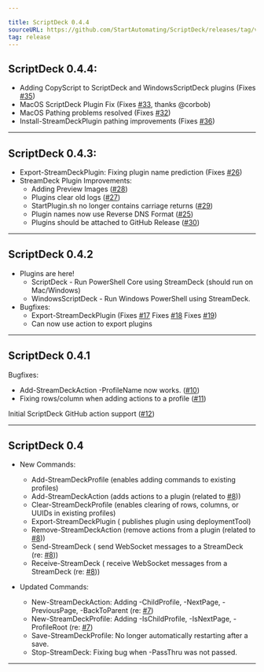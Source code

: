 ```yaml
---

title: ScriptDeck 0.4.4
sourceURL: https://github.com/StartAutomating/ScriptDeck/releases/tag/v0.4.4
tag: release
---
```

## ScriptDeck 0.4.4:
* Adding CopyScript to ScriptDeck and WindowsScriptDeck plugins (Fixes [#35](https://github.com/StartAutomating/ScriptDeck/issues/35))
* MacOS ScriptDeck Plugin Fix (Fixes [#33](https://github.com/StartAutomating/ScriptDeck/issues/33), thanks @corbob)
* MacOS Pathing problems resolved (Fixes [#32](https://github.com/StartAutomating/ScriptDeck/issues/32))
* Install-StreamDeckPlugin pathing improvements (Fixes [#36](https://github.com/StartAutomating/ScriptDeck/issues/36))

---


## ScriptDeck 0.4.3:
* Export-StreamDeckPlugin: Fixing plugin name prediction (Fixes [#26](https://github.com/StartAutomating/ScriptDeck/issues/26))
* StreamDeck Plugin Improvements:
  * Adding Preview Images ([#28](https://github.com/StartAutomating/ScriptDeck/issues/28))
  * Plugins clear old logs ([#27](https://github.com/StartAutomating/ScriptDeck/issues/27))
  * StartPlugin.sh no longer contains carriage returns ([#29](https://github.com/StartAutomating/ScriptDeck/issues/29))
  * Plugin names now use Reverse DNS Format ([#25](https://github.com/StartAutomating/ScriptDeck/issues/25))
  * Plugins should be attached to GitHub Release ([#30](https://github.com/StartAutomating/ScriptDeck/issues/30))

---

## ScriptDeck 0.4.2
* Plugins are here!
  * ScriptDeck - Run PowerShell Core using StreamDeck (should run on Mac/Windows)
  * WindowsScriptDeck - Run Windows PowerShell using StreamDeck.  
* Bugfixes:
  * Export-StreamDeckPlugin (Fixes [#17](https://github.com/StartAutomating/ScriptDeck/issues/17) Fixes [#18](https://github.com/StartAutomating/ScriptDeck/issues/18) Fixes [#19](https://github.com/StartAutomating/ScriptDeck/issues/19))
  * Can now use action to export plugins

---

## ScriptDeck 0.4.1
Bugfixes:
* Add-StreamDeckAction -ProfileName now works. ([#10](https://github.com/StartAutomating/ScriptDeck/issues/10))
* Fixing rows/column when adding actions to a profile ([#11](https://github.com/StartAutomating/ScriptDeck/issues/11))

Initial ScriptDeck GitHub action support ([#12](https://github.com/StartAutomating/ScriptDeck/issues/12))

---

## ScriptDeck 0.4
* New Commands:
  * Add-StreamDeckProfile (enables adding commands to existing profiles)
  * Add-StreamDeckAction (adds actions to a plugin (related to [#8](https://github.com/StartAutomating/ScriptDeck/issues/8)))
  * Clear-StreamDeckProfile (enables clearing of rows, columns, or UUIDs in existing profiles)
  * Export-StreamDeckPlugin ( publishes plugin using deploymentTool)
  * Remove-StreamDeckAction (remove actions from a plugin (related to [#8](https://github.com/StartAutomating/ScriptDeck/issues/8)))
  * Send-StreamDeck ( send WebSocket messages to a StreamDeck (re: [#8](https://github.com/StartAutomating/ScriptDeck/issues/8)))
  * Receive-StreamDeck ( receive WebSocket messages from a StreamDeck (re: [#8](https://github.com/StartAutomating/ScriptDeck/issues/8)))

* Updated Commands:
  * New-StreamDeckAction: Adding -ChildProfile, -NextPage, -PreviousPage, -BackToParent (re: [#7](https://github.com/StartAutomating/ScriptDeck/issues/7))
  * New-StreamDeckProfile:  Adding -IsChildProfile, -IsNextPage, -ProfileRoot (re: [#7](https://github.com/StartAutomating/ScriptDeck/issues/7))
  * Save-StreamDeckProfile: No longer automatically restarting after a save.
  * Stop-StreamDeck: Fixing bug when -PassThru was not passed.

---

